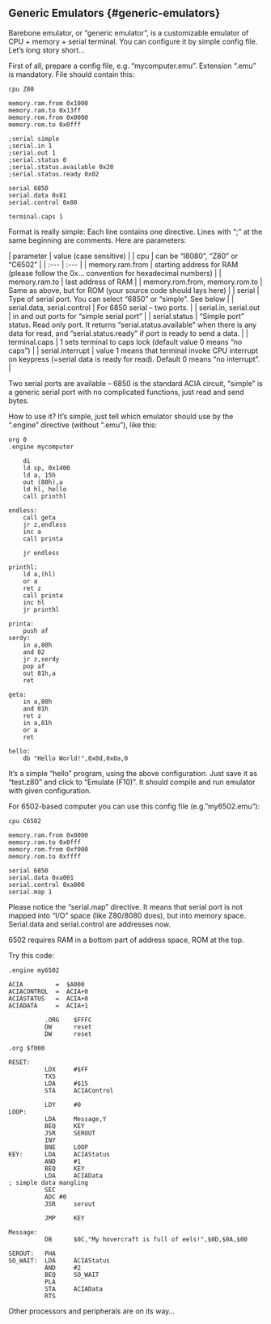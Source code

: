 ## Generic Emulators {#generic-emulators}

Barebone emulator, or “generic emulator”, is a customizable emulator of CPU + memory + serial terminal. You can configure it by simple config file. Let’s long story short…

First of all, prepare a config file, e.g. “mycomputer.emu”. Extension “.emu” is mandatory. File should contain this:
```
cpu Z80

memory.ram.from 0x1000
memory.ram.to 0x13ff
memory.rom.from 0x0000
memory.rom.to 0x0fff

;serial simple
;serial.in 1
;serial.out 1
;serial.status 0
;serial.status.available 0x20
;serial.status.ready 0x02

serial 6850
serial.data 0x81
serial.control 0x80

terminal.caps 1
```

Format is really simple: Each line contains one directive. Lines with “;” at the same beginning are comments. Here are parameters:

| parameter | value (case sensitive) |
| cpu | can be “I8080”, “Z80” or “C6502” |
| :--- | :--- |
| memory.ram.from | starting address for RAM \(please follow the 0x… convention for hexadecimal numbers\) |
| memory.ram.to | last address of RAM |
| memory.rom.from, memory.rom.to | Same as above, but for ROM \(your source code should lays here\) |
| serial | Type of serial port. You can select “6850” or “simple”. See below |
| serial.data, serial.control | For 6850 serial – two ports. |
| serial.in, serial.out | in and out ports for “simple serial port” |
| serial.status | “Simple port” status. Read only port. It returns “serial.status.available” when there is any data for read, and “serial.status.ready” if port is ready to send a data. |
| terminal.caps | 1 sets terminal to caps lock \(default value 0 means “no caps”\) |
| serial.interrupt | value 1 means that terminal invoke CPU interrupt on keypress \(=serial data is ready for read\). Default 0 means “no interrupt”. |

Two serial ports are available – 6850 is the standard ACIA circuit, “simple” is a generic serial port with no complicated functions, just read and send bytes.

How to use it? It’s simple, just tell which emulator should use by the “.engine” directive \(without “.emu”\), like this:

```
org 0
.engine mycomputer

    di
    ld sp, 0x1400
    ld a, 15h
    out (80h),a
    ld hl, hello
    call printhl

endless:
    call geta
    jr z,endless
    inc a
    call printa
    
    jr endless
    
printhl: 
    ld a,(hl)
    or a
    ret z
    call printa
    inc hl
    jr printhl
    
printa: 
    push af
serdy:  
    in a,80h
    and 02
    jr z,serdy
    pop af
    out 81h,a
    ret
    
geta:
    in a,80h
    and 01h
    ret z
    in a,81h
    or a
    ret
    
hello:
    db "Hello World!",0x0d,0x0a,0
```


It’s a simple “hello” program, using the above configuration. Just save it as “test.z80” and click to “Emulate \(F10\)”. It should compile and run emulator with given configuration.

For 6502-based computer you can use this config file \(e.g.”my6502.emu”\):

```
cpu C6502

memory.ram.from 0x0000
memory.ram.to 0x0fff
memory.rom.from 0xf000
memory.rom.to 0xffff

serial 6850
serial.data 0xa001
serial.control 0xa000
serial.map 1
```

Please notice the “serial.map” directive. It means that serial port is not mapped into “I/O” space \(like Z80/8080 does\), but into memory space. Serial.data and serial.control are addresses now.

6502 requires RAM in a bottom part of address space, ROM at the top.

Try this code:

```
.engine my6502

ACIA         =  $A000 
ACIACONTROL  =  ACIA+0 
ACIASTATUS   =  ACIA+0 
ACIADATA     =  ACIA+1 

          .ORG    $FFFC 
          DW      reset 
          DW      reset
          
.org $f000

RESET:          
          LDX     #$FF 
          TXS     
          LDA     #$15
          STA     ACIAControl 
 
          LDY     #0 
LOOP:     
          LDA     Message,Y
          BEQ     KEY
          JSR     SEROUT
          INY
          BNE     LOOP
KEY:      LDA     ACIAStatus
          AND     #1
          BEQ     KEY
          LDA     ACIAData 
; simple data mangling
          SEC
          ADC #0
          JSR     serout 
 
          JMP     KEY
 
Message:   
          DB      $0C,"My hovercraft is full of eels!",$0D,$0A,$00 
 
SEROUT:   PHA
SO_WAIT:  LDA     ACIAStatus
          AND     #2
          BEQ     SO_WAIT
          PLA
          STA     ACIAData
          RTS
```

Other processors and peripherals are on its way…

